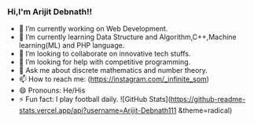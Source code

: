 ### Hi,I'm Arijit Debnath!!

- 🔭 I’m currently working on Web Development.
- 🌱 I’m currently learning Data Structure and Algorithm,C++,Machine learning(ML) and PHP language.
- 👯 I’m looking to collaborate on innovative tech stuffs.
- 🤔 I’m looking for help with competitive programming.
- 💬 Ask me about discrete mathematics and number theory.
- 📫 How to reach me: (https://instagram.com/_infinite_som)
- 😄 Pronouns: He/His
- ⚡ Fun fact: I play football daily.
![GitHub Stats](https://github-readme-stats.vercel.app/api?username=Arijit-Debnath111 &theme=radical)
